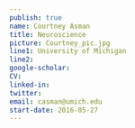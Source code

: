 ```yaml
---
publish: true
name: Courtney Asman
title: Neuroscience
picture: Courtney_pic.jpg
line1: University of Michigan
line2:
google-scholar: 
CV:
linked-in: 
twitter:
email: casman@umich.edu
start-date: 2016-05-27
---
```

